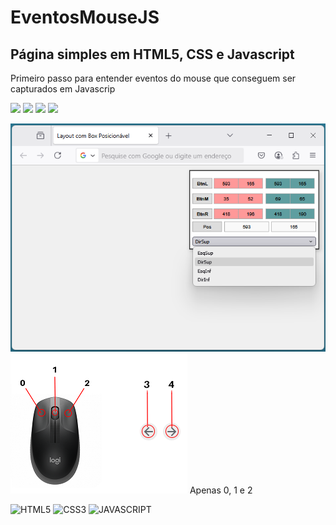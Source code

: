 # EventosMouseJS

## Página simples em HTML5, CSS e Javascript 

Primeiro passo para entender eventos do mouse que conseguem ser capturados em Javascrip

<img src="https://img.shields.io/github/languages/count/JRGGRoberto/EventosMouseJS"> <img src="https://img.shields.io/github/repo-size/JRGGRoberto/EventosMouseJS"> <img src="https://img.shields.io/github/last-commit/JRGGRoberto/EventosMouseJS"> <img src="https://img.shields.io/github/issues/JRGGRoberto/EventosMouseJS"><br>


![alt tela](./doc/tela.png)
![alt eventos](./doc/usado.png)
Apenas 0, 1 e 2

![HTML5](https://img.shields.io/badge/HTML5-E34F26?style=for-the-badge&logo=html5&logoColor=white) 
![CSS3](https://img.shields.io/badge/CSS3-1572B6?style=for-the-badge&logo=css3&logoColor=white)
![JAVASCRIPT](https://img.shields.io/badge/JAVASCRIPT-F7DF1E?style=for-the-badge&logo=javascript&logoColor=black)

